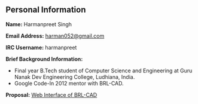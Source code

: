 ## Personal Information

**Name:** Harmanpreet Singh

**Email Address:** harman052@gmail.com

**IRC Username:** harmanpreet

**Brief Background Information:**

-   Final year B.Tech student of Computer Science and Engineering at
    Guru Nanak Dev Engineering College, Ludhiana, India.
-   Google Code-In 2012 mentor with BRL-CAD.

**Proposal:** [Web Interface of
BRL-CAD](http://brlcad.org/wiki/User:Harman052/Proposal/WebInterface)